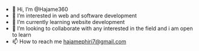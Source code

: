 - 👋 Hi, I’m @Hajame360
- 👀 I’m interested in web and software development
- 🌱 I’m currently learning website development
- 💞️ I’m looking to collaborate with any interested in the field and i am open to learn
- 📫 How to reach me hajamephiri7@gmail.com

<!---
Hajame360/Hajame360 is a ✨ special ✨ repository because its `README.md` (this file) appears on your GitHub profile.
You can click the Preview link to take a look at your changes.
--->
